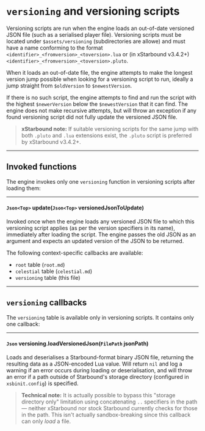 # `versioning` and versioning scripts

Versioning scripts are run when the engine loads an out-of-date versioned JSON file (such as a serialised player file). Versioning scripts must be located under `$assets/versioning` (subdirectories are allowe) and must have a name conforming to the format `<identifier>_<fromversion>_<toversion>.lua` or (in xStarbound v3.4.2+) `<identifier>_<fromversion>_<toversion>.pluto`.

When it loads an out-of-date file, the engine attempts to make the longest version jump possible when looking for a versioning script to run, ideally a jump straight from `$oldVersion` to `$newestVersion`.

If there is no such script, the engine attempts to find and run the script with the highest `$newerVersion` below the `$newestVersion` that it can find. The engine does not make recursive attempts, but will throw an exception if any found versioning script did not fully update the versioned JSON file.

> **xStarbound note:** If suitable versioning scripts for the same jump with both `.pluto` and `.lua` extensions exist, the `.pluto` script is preferred by xStarbound v3.4.2+.

----

## Invoked functions

The engine invokes only one `versioning` function in versioning scripts after loading them:

----

#### `Json<Top>` update(`Json<Top>` versionedJsonToUpdate)

Invoked once when the engine loads any versioned JSON file to which this versioning script applies (as per the version specifiers in its name), immediately after loading the script. The engine passes the old JSON as an argument and expects an updated version of the JSON to be returned.

The following context-specific callbacks are available:

- `root` table (`root.md`)
- `celestial` table (`celestial.md`)
- `versioning` table (this file)

----

## `versioning` callbacks

The `versioning` table is available only in versioning scripts. It contains only one callback:

----

#### `Json` versioning.loadVersionedJson(`FilePath` jsonPath)

Loads and deserialises a Starbound-format binary JSON file, returning the resulting data as a JSON-encoded Lua value. Will return `nil` and log a warning if an error occurs during loading or deserialisation, and will throw an error if a path outside of Starbound's storage directory (configured in `xsbinit.config`) is specified.

> **Technical note:** It is actually possible to bypass this "storage directory only" limitation using concatenating `..` specifiers in the path — neither xStarbound nor stock Starbound currently checks for those in the path. This isn't actually sandbox-breaking since this callback can only *load* a file.
